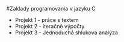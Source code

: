#Zaklady programovania v jazyku C
* Projekt 1 - práce s textem
* Projekt 2 - iteračné výpočty
* Projekt 3 - Jednoduchá shluková analýza
